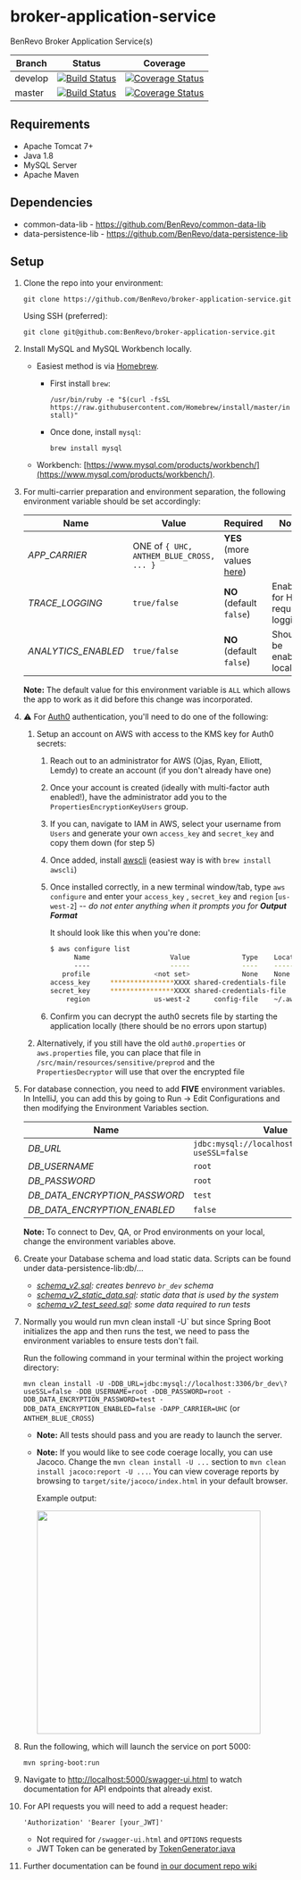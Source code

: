 # broker-application-service
BenRevo Broker Application Service(s)

Branch | Status | Coverage
------ | ------ | --------
develop | [![Build Status](https://travis-ci.com/BenRevo/broker-application-service.svg?token=24X7QL88xgAPME3tV8MH&branch=develop)](https://travis-ci.com/BenRevo/broker-application-service) | [![Coverage Status](https://coveralls.io/repos/github/BenRevo/broker-application-service/badge.svg?branch=develop&t=inAlix)](https://coveralls.io/github/BenRevo/broker-application-service?branch=develop)
master | [![Build Status](https://travis-ci.com/BenRevo/broker-application-service.svg?token=24X7QL88xgAPME3tV8MH&branch=master)](https://travis-ci.com/BenRevo/broker-application-service) | [![Coverage Status](https://coveralls.io/repos/github/BenRevo/broker-application-service/badge.svg?branch=master&t=inAlix)](https://coveralls.io/github/BenRevo/broker-application-service?branch=master)

## Requirements

* Apache Tomcat 7+
* Java 1.8
* MySQL Server
* Apache Maven

## Dependencies

* common-data-lib - https://github.com/BenRevo/common-data-lib
* data-persistence-lib - https://github.com/BenRevo/data-persistence-lib

## Setup

1. Clone the repo into your environment:

   `git clone https://github.com/BenRevo/broker-application-service.git`

   Using SSH (preferred):

   `git clone git@github.com:BenRevo/broker-application-service.git`

2. Install MySQL and MySQL Workbench locally.

    - Easiest method is via [Homebrew](https://brew.sh/).
      - First install `brew`:

        `/usr/bin/ruby -e "$(curl -fsSL https://raw.githubusercontent.com/Homebrew/install/master/install)"`

      - Once done, install `mysql`:

        `brew install mysql`

    - Workbench: [https://www.mysql.com/products/workbench/](https://www.mysql.com/products/workbench/).

3. For multi-carrier preparation and environment separation, the following environment variable should be set accordingly:

    | Name | Value | Required | Notes |
    | ---- | ----- | -------- | ----- |
    | _APP_CARRIER_ | ONE of `{ UHC, ANTHEM_BLUE_CROSS, ... }` | **YES** (more values [here](https://github.com/BenRevo/common-data-lib/blob/develop/src/main/java/com/benrevo/common/enums/CarrierType.java#L16)) | |
    | _TRACE_LOGGING_ | `true/false` | **NO** (default `false`) | Enable for HTTP request logging |
    | _ANALYTICS_ENABLED_ | `true/false` | **NO** (default `false`) | Shouldn't be enabled locally |

    **Note:** The default value for this environment variable is `ALL` which allows the app to work as it did before this change was incorporated.

4. :warning: For [Auth0](https://auth0.com/docs) authentication, you'll need to do one of the following:

    1. Setup an account on AWS with access to the KMS key for Auth0 secrets:

        1. Reach out to an administrator for AWS (Ojas, Ryan, Elliott, Lemdy) to create an account (if you don't already have one)
        2. Once your account is created (ideally with multi-factor auth enabled!), have the administrator add you to the `PropertiesEncryptionKeyUsers` group.
        3. If you can, navigate to IAM in AWS, select your username from `Users` and generate your own `access_key` and `secret_key` and copy them down (for step 5)
        4. Once added, install [awscli](http://docs.aws.amazon.com/cli/latest/userguide/installing.html) (easiest way is with `brew install awscli`)
        5. Once installed correctly, in a new terminal window/tab, type `aws configure` and enter your `access_key` , `secret_key` and `region` [`us-west-2`] -- _do not enter anything when it prompts you for **Output Format**_

           It should look like this when you're done:

           ```bash
           $ aws configure list
                 Name                    Value             Type    Location
                 ----                    -----             ----    --------
              profile                <not set>             None    None
           access_key     ****************XXXX shared-credentials-file
           secret_key     ****************XXXX shared-credentials-file
               region                us-west-2      config-file    ~/.aws/config
           ```

        6. Confirm you can decrypt the auth0 secrets file by starting the application locally (there should be no errors upon startup)

    2. Alternatively, if you still have the old `auth0.properties` or `aws.properties` file, you can place that file in `/src/main/resources/sensitive/preprod` and the `PropertiesDecryptor` will use that over the encrypted file

5. For database connection, you need to add **FIVE** environment variables. In IntelliJ, you can add this by going to Run &#x2192; Edit Configurations and then modifying the  Environment Variables section.    

    | Name | Value | Required |
    | ---- | ----- | -------- |
    | _DB_URL_ | `jdbc:mysql://localhost:3306/br_dev\?useSSL=false` | **YES** |
    | _DB_USERNAME_ | `root` | **YES** |
    | _DB_PASSWORD_ | `root` | **YES** |
    | _DB_DATA_ENCRYPTION_PASSWORD_ | `test` | **YES** |
    | _DB_DATA_ENCRYPTION_ENABLED_ | `false` | **YES** |

    **Note:** To connect to Dev, QA, or Prod environments on your local, change the environment variables above.

6. Create your Database schema and load static data. Scripts can be found under data-persistence-lib:db/...
    - _[schema_v2.sql](https://github.com/BenRevo/data-persistence-lib/blob/develop/db/schema_v2.sql): creates benrevo `br_dev` schema_
    - _[schema_v2_static_data.sql](https://github.com/BenRevo/data-persistence-lib/blob/develop/db/schema_v2_static_data.sql): static data that is used by the system_
    - _[schema_v2_test_seed.sql](https://github.com/BenRevo/data-persistence-lib/blob/develop/db/schema_v2_test_seed.sql): some data required to run tests_

7. Normally you would run mvn clean install -U` but since Spring Boot initializes the app and then runs the test, we need to pass the environment variables to ensure tests don't fail.

    Run the following command in your terminal within the project working directory:

    `mvn clean install -U -DDB_URL=jdbc:mysql://localhost:3306/br_dev\?useSSL=false -DDB_USERNAME=root -DDB_PASSWORD=root -DDB_DATA_ENCRYPTION_PASSWORD=test -DDB_DATA_ENCRYPTION_ENABLED=false -DAPP_CARRIER=UHC` (or `ANTHEM_BLUE_CROSS`)

    * **Note:** All tests should pass and you are ready to launch the server.
    * **Note:** If you would like to see code coerage locally, you can use Jacoco. Change the `mvn clean install -U ...` section to `mvn clean install jacoco:report -U ...`. You can view coverage reports by browsing to `target/site/jacoco/index.html` in your default browser.

        Example output:

        <img src="https://user-images.githubusercontent.com/29079482/29940010-aa94e15c-8e42-11e7-975b-8868cec06d56.png" width="400"/>

8. Run the following, which will launch the service on port 5000:

    `mvn spring-boot:run`

9. Navigate to [http://localhost:5000/swagger-ui.html](http://localhost:5000/swagger-ui.html) to
watch documentation for API endpoints that already exist.

10. For API requests you will need to add a request header:

    `'Authorization' 'Bearer [your_JWT]'`

    - Not required for `/swagger-ui.html` and `OPTIONS` requests
    - JWT Token can be generated by [TokenGenerator.java](https://github.com/BenRevo/broker-application-service/blob/develop/src/main/java/com/benrevo/ws/coreapplication/security/TokenGenerator.java)

11. Further documentation can be found [in our document repo wiki](https://github.com/BenRevo/benrevo-document-repo/wiki)
